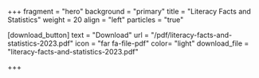 +++
fragment = "hero"
background = "primary"
title = "Literacy Facts and Statistics"
weight = 20
align = "left"
particles = "true"


  
  
[download_button]
  text = "Download"
  url = "/pdf/literacy-facts-and-statistics-2023.pdf"
  icon = "far fa-file-pdf"
  color= "light"
  download_file = "literacy-facts-and-statistics-2023.pdf"

+++




